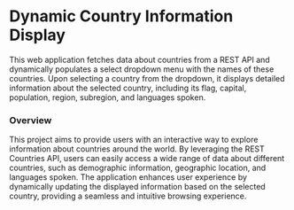 # Dynamic Country Information Display
This web application fetches data about countries from a REST API and dynamically populates a select dropdown menu with the names of these countries. Upon selecting a country from the dropdown, it displays detailed information about the selected country, including its flag, capital, population, region, subregion, and languages spoken.
### Overview
This project aims to provide users with an interactive way to explore information about countries around the world. By leveraging the REST Countries API, users can easily access a wide range of data about different countries, such as demographic information, geographic location, and languages spoken. The application enhances user experience by dynamically updating the displayed information based on the selected country, providing a seamless and intuitive browsing experience.
